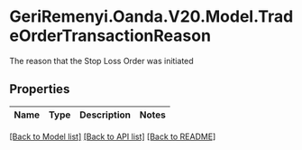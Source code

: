 # GeriRemenyi.Oanda.V20.Model.TradeOrderTransactionReason
The reason that the Stop Loss Order was initiated
## Properties

Name | Type | Description | Notes
------------ | ------------- | ------------- | -------------

[[Back to Model list]](../README.md#documentation-for-models) [[Back to API list]](../README.md#documentation-for-api-endpoints) [[Back to README]](../README.md)

